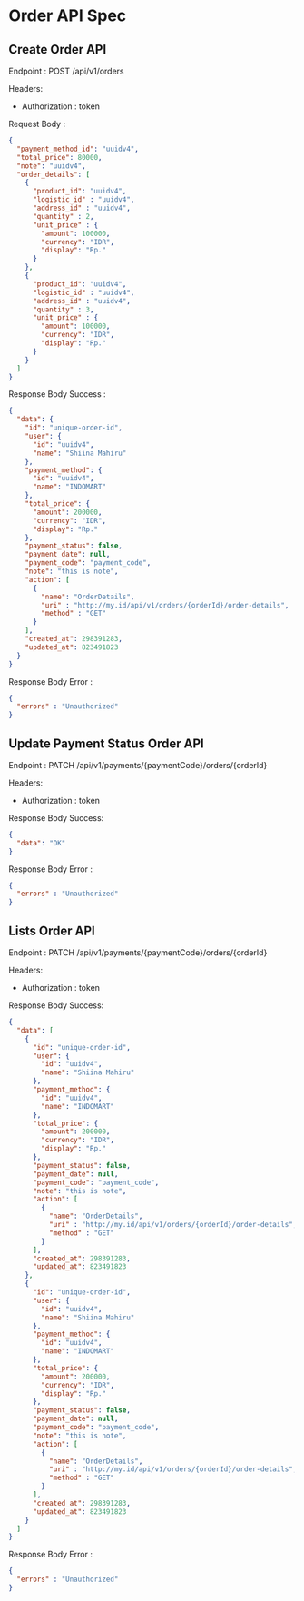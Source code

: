 # Order API Spec

## Create Order API 

Endpoint : POST /api/v1/orders

Headers:
- Authorization : token

Request Body :

```json
{
  "payment_method_id": "uuidv4",
  "total_price": 80000,
  "note": "uuidv4",
  "order_details": [
    {
      "product_id": "uuidv4",
      "logistic_id" : "uuidv4",
      "address_id" : "uuidv4",
      "quantity" : 2,
      "unit_price" : {
        "amount": 100000,
        "currency": "IDR",
        "display": "Rp."
      }
    },
    {
      "product_id": "uuidv4",
      "logistic_id" : "uuidv4",
      "address_id" : "uuidv4",
      "quantity" : 3,
      "unit_price" : {
        "amount": 100000,
        "currency": "IDR",
        "display": "Rp."
      }
    }
  ]
}
```

Response Body Success :

```json
{
  "data": {
    "id": "unique-order-id",
    "user": {
      "id": "uuidv4",
      "name": "Shiina Mahiru"
    },
    "payment_method": {
      "id": "uuidv4",
      "name": "INDOMART"
    },
    "total_price": {
      "amount": 200000,
      "currency": "IDR",
      "display": "Rp."
    },
    "payment_status": false,
    "payment_date": null,
    "payment_code": "payment_code",
    "note": "this is note",
    "action": [
      {
        "name": "OrderDetails",
        "uri" : "http://my.id/api/v1/orders/{orderId}/order-details",
        "method" : "GET"
      }
    ],
    "created_at": 298391283,
    "updated_at": 823491823
  }
}

```

Response Body Error :

```json
{
  "errors" : "Unauthorized"
}
```

## Update Payment Status Order API
Endpoint : PATCH /api/v1/payments/{paymentCode}/orders/{orderId}

Headers:
- Authorization : token

Response Body Success:

```json
{
  "data": "OK"
}
```

Response Body Error :

```json
{
  "errors" : "Unauthorized"
}
```
## Lists Order API
Endpoint : PATCH /api/v1/payments/{paymentCode}/orders/{orderId}

Headers:
- Authorization : token

Response Body Success:

```json
{
  "data": [
    {
      "id": "unique-order-id",
      "user": {
        "id": "uuidv4",
        "name": "Shiina Mahiru"
      },
      "payment_method": {
        "id": "uuidv4",
        "name": "INDOMART"
      },
      "total_price": {
        "amount": 200000,
        "currency": "IDR",
        "display": "Rp."
      },
      "payment_status": false,
      "payment_date": null,
      "payment_code": "payment_code",
      "note": "this is note",
      "action": [
        {
          "name": "OrderDetails",
          "uri" : "http://my.id/api/v1/orders/{orderId}/order-details",
          "method" : "GET"
        }
      ],
      "created_at": 298391283,
      "updated_at": 823491823
    },
    {
      "id": "unique-order-id",
      "user": {
        "id": "uuidv4",
        "name": "Shiina Mahiru"
      },
      "payment_method": {
        "id": "uuidv4",
        "name": "INDOMART"
      },
      "total_price": {
        "amount": 200000,
        "currency": "IDR",
        "display": "Rp."
      },
      "payment_status": false,
      "payment_date": null,
      "payment_code": "payment_code",
      "note": "this is note",
      "action": [
        {
          "name": "OrderDetails",
          "uri" : "http://my.id/api/v1/orders/{orderId}/order-details",
          "method" : "GET"
        }
      ],
      "created_at": 298391283,
      "updated_at": 823491823
    }
  ]
}
```

Response Body Error :

```json
{
  "errors" : "Unauthorized"
}
```